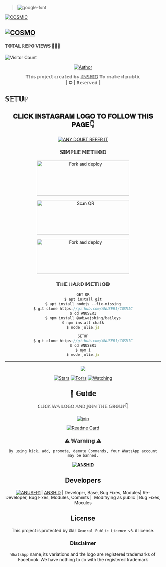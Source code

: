 
><img src="https://fontmeme.com/permalink/211127/4605151a559c52b9f68ec36948af3756.png" alt="google-font" border="0"></a>

<div align="center
<div align="center"


[![COSMIC](COSMIC.jpg?size=100000)](https://github.com/ANUSER1)

## [![COSMO](https://readme-typing-svg.herokuapp.com?font=Road+Rage&color=0000FF&lines=🆆︎🅴︎🅻︎🅲︎🅾︎🅼︎🅴︎+🅃🄾+🅰︎🅽︎🆄︎🆂︎🅴︎🆁︎+🅆🄰+🅱︎🅾︎🆃︎+🅁🄴🄿🄾;🅲︎🆁︎🅴︎🅰︎🆃︎🅴︎🅳︎+🄱🅈+🅰︎🅽︎🆂︎🅷︎🅸︎🅳︎+;🅃🄷🄸🅂+🅸︎🆂︎+🅃🄷🄴+🅱︎🅴︎🆂︎🆃︎+🄱🄶🄼+🅱︎🅾︎🆃︎;🅆🄸🅃🄷+🅼︎🅾︎🆁︎🅴︎+🄵🄴🄰🅄🅃🄴🅁🅂)](https://bit.ly/2VM4lxF)



#### 𝕋𝕆𝕋𝔸𝕃 ℝ𝔼ℙ𝕆 𝕍𝕀𝔼𝕎𝕊 🤖🤖🤖                        
![Visitor Count](https://profile-counter.glitch.me/ANUSER1/count.svg)
  






  <p align="center">
<a href="https:"><img title="Author" src="https://img.shields.io/badge/Author--ANSHID/ANSHID?color=black&style=for-the-badge&logo=whatsapp"></a>
</p>
</div>
<p align="center">
𝕋𝕙𝕚𝕤 𝕡𝕣𝕠𝕛𝕖𝕔𝕥 𝕔𝕣𝕖𝕒𝕥𝕖𝕕 𝕓𝕪 <a href="https://github.com/ANUSER1/COSMIC">𝔸ℕ𝕊ℍ𝕀𝔻</a> 𝕋𝕠 𝕞𝕒𝕜𝕖 𝕚𝕥 𝕡𝕦𝕓𝕝𝕚𝕔
    <br>
       | © |
        ℝ𝕖𝕤𝕖𝕣𝕧𝕖𝕕 |
    <br> 
</p>

## 𝕊𝔼𝕋𝕌ℙ
<div align="center"> 


## 𝐂𝐋𝐈𝐂𝐊 𝐈𝐍𝐒𝐓𝐀𝐆𝐑𝐀𝐌 𝐋𝐎𝐆𝐎 𝐓𝐎 𝐅𝐎𝐋𝐋𝐎𝐖 𝐓𝐇𝐈𝐒 𝐏𝐀𝐆𝐄👇

 [![ANY DOUBT REFER IT](https://i.imgur.com/j1x0HpA.jpeg)](https://instagram.com/_0anshid0_)

  ### 𝕊𝕀𝕄ℙ𝕃𝔼 𝕄𝔼𝕋ℍ𝕆𝔻


<a href="https://github.com/ANUSER1/COSMIC/fork"><img align="center" src="https://i.imgur.com/vUIRd80.png" alt="Fork and deploy" height="112" width="300" /></a>
<br>
<div>
<a href="https://replit.com/@ANUSER1/ACE-V1#index.js?v=1"><img align="center" src="https://i.imgur.com/SYoMXG2.png" alt="Scan QR" height="112" width="300" /></a>
<br>

<a href="https://dashboard.heroku.com/new?button-url=https%3A%2F%2Fgithub.com%2FANUSER1%2FCOSMIC&template=https%3A%2F%2Fgithub.com%2FANU-SER%2FCOSMIC.git/"><img align="center" src="https://i.imgur.com/eb2xb9u.png" alt="Fork and deploy" height="112" width="300" /></a>
   <br>


  
### 𝕋ℍ𝔼 ℍ𝔸ℝ𝔻 𝕄𝔼𝕋ℍ𝕆𝔻
```js
GET QR
$ apt install git
$ apt install nodejs --fix-missing
$ git clone https://github.com/ANUSER1/COSMIC
$ cd ANUSER1
$ npm install @adiwajshing/baileys
$ npm install chalk
$ node julie.js
```
      
```js
SETUP
$ git clone https://github.com/ANUSER1/COSMIC
$ cd ANUSER1
$ npm i
$ node julie.js
```

----

  <p align="center">
  <a href="https://github.com/ANUSER1/COSMIC">
    
<a href="https://github.com/ANUSER1/followers">
<img src="https://img.shields.io/github/repo-size/ANUSER1/COSMIC?color=black&label=Repo%20total%20size&style=plastic">
<p align="center">
<a href="https://github.com/ANUSER1/followers"
<img title="Followers" src="https://img.shields.io/github/followers/ANUSER?color=black&style=flat-square"></a>
<a href="https://github.com/ANUSER1/COSMIC/stargazers/"><img title="Stars" src="https://img.shields.io/github/stars/AMRUSIR/AMRU-SER?color=blue&style=flat-square"></a>
<a href="https://github.com/ANUSER1/COSMIC/network/members"><img title="Forks" src="https://img.shields.io/github/forks/AMRUSIR/AMRU-SER?color=blue&style=flat-square"></a>
<a href="https://github.com/ANUSER1/COSMIC/watchers"><img title="Watching" src="https://img.shields.io/github/watchers/AMRUSIR/AMRU-SER?label=Watchers&color=blue&style=flat-square"></a>
</p>

## 📢 𝔾𝕦𝕚𝕕𝕖
ℂ𝕃𝕀ℂ𝕂 𝕎𝔸 𝕃𝕆𝔾𝕆 𝔸ℕ𝔻 𝕁𝕆𝕀ℕ 𝕋ℍ𝔼 𝔾ℝ𝕆𝕌ℙ👇
    <br>
<br>
  [![join](https://github.com/Alien-alfa/PublicBot/blob/main/wlogo.svg.png)](https://chat.whatsapp.com/KeEMhqBW644IN46PYsGDWf)
  <div align="center">
       
  [![Readme Card](https://github-readme-stats.vercel.app/api/pin/?username=ANUSER1&repo=COSMIC&theme=nightowl)](https://github.com/ANUSER1/COSMIC)
  </div>
    
### ⚠ 𝕎𝕒𝕣𝕟𝕚𝕟𝕘 ⚠

```
By using kick, add, promote, demote Commands, Your WhatsApp account may be banned.

```
**[![ANSHID](https://raw.githubusercontent.com/rodrigograca31/rodrigograca31/master/matrix.svg)](http://wa.me/916238560742?text=Can%20you%20help%20bro)**

## Developers
  <div align="center">
    
  [![ANUSER1](https://github.com/ANUSER1.png?size=500)](https://github.com/ANUSER1) |
[ANSHID](https://github.com/ANUSER1) |
Developer, Base, Bug Fixes, Modules| Re-Developer, Bug Fixes, Modules, Commits |  Modifiying  as   public | Bug Fixes, Modules 
  </div>
    


## License
This project is protected by `GNU General Public Licence v3.0` license.

### Disclaimer
`WhatsApp` name, its variations and the logo are registered trademarks of Facebook. We have nothing to do with the registered trademark
